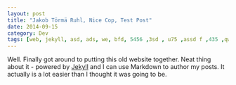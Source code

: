 ```yaml
---
layout: post
title: "Jakob Törmä Ruhl, Nice Cop, Test Post"
date: 2014-09-15
category: Dev
tags: [web, jekyll, asd, ads, we, bfd, 5456 ,3sd , u75 ,assd f ,435 ,qweqwe 123,123 ,5235]
---
```


Well. Finally got around to putting this old website together. Neat thing about it - powered by [Jekyll](http://jekyllrb.com) and I can use Markdown to author my posts. It actually is a lot easier than I thought it was going to be.
